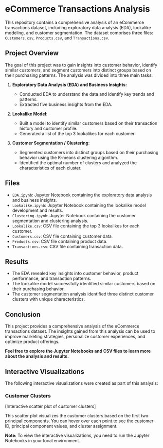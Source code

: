 # eCommerce Transactions Analysis

This repository contains a comprehensive analysis of an eCommerce transactions dataset, including exploratory data analysis (EDA), lookalike modeling, and customer segmentation. The dataset comprises three files: `Customers.csv`, `Products.csv`, and `Transactions.csv`.

## Project Overview

The goal of this project was to gain insights into customer behavior, identify similar customers, and segment customers into distinct groups based on their purchasing patterns. The analysis was divided into three main tasks:

1. **Exploratory Data Analysis (EDA) and Business Insights:**
   - Conducted EDA to understand the data and identify key trends and patterns.
   - Extracted five business insights from the EDA.

2. **Lookalike Model:**
   - Built a model to identify similar customers based on their transaction history and customer profile.
   - Generated a list of the top 3 lookalikes for each customer.

3. **Customer Segmentation / Clustering:**
   - Segmented customers into distinct groups based on their purchasing behavior using the K-means clustering algorithm.
   - Identified the optimal number of clusters and analyzed the characteristics of each cluster.

## Files

*   `EDA.ipynb`: Jupyter Notebook containing the exploratory data analysis and business insights.
*   `Lookalike.ipynb`: Jupyter Notebook containing the lookalike model development and results.
*   `Clustering.ipynb`: Jupyter Notebook containing the customer segmentation and clustering analysis.
*   `Lookalike.csv`: CSV file containing the top 3 lookalikes for each customer.
*   `Customers.csv`: CSV file containing customer data.
*   `Products.csv`: CSV file containing product data.
*   `Transactions.csv`: CSV file containing transaction data.

## Results

*   The EDA revealed key insights into customer behavior, product performance, and transaction patterns.
*   The lookalike model successfully identified similar customers based on their purchasing behavior.
*   The customer segmentation analysis identified three distinct customer clusters with unique characteristics.

## Conclusion

This project provides a comprehensive analysis of the eCommerce transactions dataset. The insights gained from this analysis can be used to improve marketing strategies, personalize customer experiences, and optimize product offerings.

**Feel free to explore the Jupyter Notebooks and CSV files to learn more about the analysis and results.**

## Interactive Visualizations

The following interactive visualizations were created as part of this analysis:

### Customer Clusters

[Interactive scatter plot of customer clusters]

This scatter plot visualizes the customer clusters based on the first two principal components. You can hover over each point to see the customer ID, principal component values, and cluster assignment.

**Note:** To view the interactive visualizations, you need to run the Jupyter Notebooks in your local environment.
